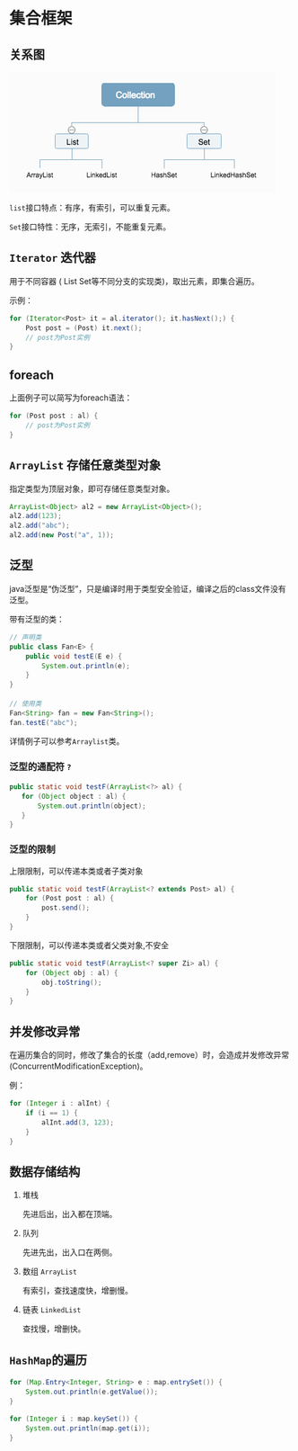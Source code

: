 # 集合框架



## 关系图

![Collection](img/Collection.png)

`list`接口特点：有序，有索引，可以重复元素。

`Set`接口特性：无序，无索引，不能重复元素。



## `Iterator` 迭代器

用于不同容器 ( List  Set等不同分支的实现类)，取出元素，即集合遍历。

示例：

```java
for (Iterator<Post> it = al.iterator(); it.hasNext();) {
    Post post = (Post) it.next();
    // post为Post实例
}
```



## foreach

上面例子可以简写为foreach语法：

```java
for (Post post : al) {
    // post为Post实例
}
```



## `ArrayList` 存储任意类型对象

指定类型为顶层对象，即可存储任意类型对象。

```java
ArrayList<Object> al2 = new ArrayList<Object>();
al2.add(123);
al2.add("abc");
al2.add(new Post("a", 1));
```



## 泛型

java泛型是“伪泛型”，只是编译时用于类型安全验证，编译之后的class文件没有泛型。

带有泛型的类：

```java
// 声明类
public class Fan<E> {
	public void testE(E e) {
		System.out.println(e);
	}
}

// 使用类
Fan<String> fan = new Fan<String>();
fan.testE("abc");
```

详情例子可以参考`Arraylist`类。

### 泛型的通配符 `?`

 ```java
public static void testF(ArrayList<?> al) {
    for (Object object : al) {
        System.out.println(object);
    }
}
 ```

### 泛型的限制

上限限制，可以传递本类或者子类对象

```java
public static void testF(ArrayList<? extends Post> al) {
    for (Post post : al) {
        post.send();
    }
}
```

下限限制，可以传递本类或者父类对象,不安全

```java
public static void testF(ArrayList<? super Zi> al) {
    for (Object obj : al) {
        obj.toString();
    }
}
```



## 并发修改异常

在遍历集合的同时，修改了集合的长度（add,remove）时，会造成并发修改异常(ConcurrentModificationException)。

例：

```java
for (Integer i : alInt) {
    if (i == 1) {
        alInt.add(3, 123);
    }
}
```



## 数据存储结构

1.  堆栈

    先进后出，出入都在顶端。

2.  队列

    先进先出，出入口在两侧。

3.  数组 `ArrayList`

    有索引，查找速度快，增删慢。

4.  链表 `LinkedList`

    查找慢，增删快。


## `HashMap`的遍历

```java
for (Map.Entry<Integer, String> e : map.entrySet()) {
    System.out.println(e.getValue());
}
```

```java
for (Integer i : map.keySet()) {
    System.out.println(map.get(i));
}
```
